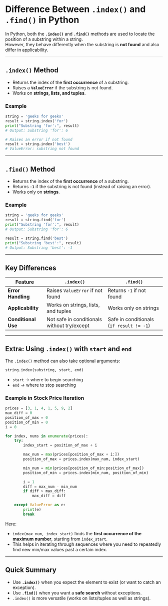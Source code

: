 

# Difference Between `.index()` and `.find()` in Python

In Python, both the **`.index()`** and **`.find()`** methods are used to locate the position of a substring within a string.  
However, they behave differently when the substring is **not found** and also differ in applicability.

---

## `.index()` Method

- Returns the index of the **first occurrence** of a substring.  
- Raises a **`ValueError`** if the substring is not found.  
- Works on **strings, lists, and tuples**.  

### Example
```python
string = 'geeks for geeks'
result = string.index('for')
print("Substring 'for':", result) 
# Output: Substring 'for': 6

# Raises an error if not found
result = string.index('best')  
# ValueError: substring not found
````

---

## `.find()` Method

* Returns the index of the **first occurrence** of a substring.
* Returns **`-1`** if the substring is not found (instead of raising an error).
* Works only on **strings**.

### Example

```python
string = 'geeks for geeks'
result = string.find('for')
print("Substring 'for':", result) 
# Output: Substring 'for': 6

result = string.find('best')
print("Substring 'best':", result) 
# Output: Substring 'best': -1
```

---

## Key Differences

| Feature             | `.index()`                                  | `.find()`                                |
| ------------------- | ------------------------------------------- | ---------------------------------------- |
| **Error Handling**  | Raises `ValueError` if not found            | Returns `-1` if not found                |
| **Applicability**   | Works on strings, lists, and tuples         | Works only on strings                    |
| **Conditional Use** | Not safe in conditionals without try/except | Safe in conditionals (`if result != -1`) |

---

## Extra: Using `.index()` with `start` and `end`

The `.index()` method can also take optional arguments:

```python
string.index(substring, start, end)
```

* `start` → where to begin searching
* `end` → where to stop searching

### Example in Stock Price Iteration

```python
prices = [3, 1, 4, 1, 5, 9, 2]
max_diff = 0
position_of_max = 0
position_of_min = 0
i = 0

for index, nums in enumerate(prices):
    try:
        index_start = position_of_max + i

        max_num = max(prices[position_of_max + i:])
        position_of_max = prices.index(max_num, index_start)

        min_num = min(prices[position_of_min:position_of_max])
        position_of_min = prices.index(min_num, position_of_min)

        i = 1
        diff = max_num - min_num
        if diff > max_diff:
            max_diff = diff

    except ValueError as e:
        print(e)
        break
```

Here:

* `index(max_num, index_start)` finds the **first occurrence of the maximum number**, starting from `index_start`.
* This helps in iterating through sequences where you need to repeatedly find new min/max values past a certain index.

---

## Quick Summary

* Use **`.index()`** when you expect the element to exist (or want to catch an exception).
* Use **`.find()`** when you want a **safe search** without exceptions.
* `.index()` is more versatile (works on lists/tuples as well as strings).

```


